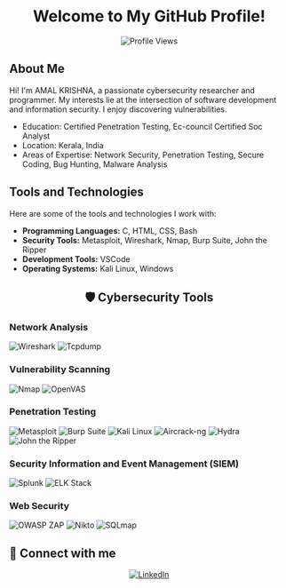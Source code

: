 <div align="center">
  <h1>Welcome to My GitHub Profile!</h1>
  <p><img src="https://komarev.com/ghpvc/?username=johndoe&color=blue" alt="Profile Views"></p>
</div>

## About Me

Hi! I'm AMAL KRISHNA, a passionate cybersecurity researcher and programmer. My interests lie at the intersection of software development and information security. I enjoy discovering vulnerabilities.

-  Education: Certified Penetration Testing, Ec-council Certified Soc Analyst
-  Location: Kerala, India
-  Areas of Expertise: Network Security, Penetration Testing, Secure Coding, Bug Hunting, Malware Analysis

## Tools and Technologies

Here are some of the tools and technologies I work with:

- **Programming Languages:** C, HTML, CSS, Bash
- **Security Tools:** Metasploit, Wireshark, Nmap, Burp Suite, John the Ripper
- **Development Tools:** VSCode
- **Operating Systems:** Kali Linux, Windows
<div align="center">
  <h2>🛡️ Cybersecurity Tools</h2>
</div>

### Network Analysis
![Wireshark](https://img.shields.io/badge/-Wireshark-333?style=flat&logo=wireshark)
![Tcpdump](https://img.shields.io/badge/-Tcpdump-333?style=flat&logo=linux)

### Vulnerability Scanning
![Nmap](https://img.shields.io/badge/-Nmap-333?style=flat&logo=nmap)
![OpenVAS](https://img.shields.io/badge/-OpenVAS-333?style=flat&logo=openvas)

### Penetration Testing
![Metasploit](https://img.shields.io/badge/-Metasploit-333?style=flat&logo=metasploit)
![Burp Suite](https://img.shields.io/badge/-Burp%20Suite-333?style=flat&logo=burp-suite)
![Kali Linux](https://img.shields.io/badge/-Kali%20Linux-333?style=flat&logo=kali-linux)
![Aircrack-ng](https://img.shields.io/badge/-Aircrack--ng-333?style=flat&logo=aircrack-ng)
![Hydra](https://img.shields.io/badge/-Hydra-333?style=flat&logo=linux)
![John the Ripper](https://img.shields.io/badge/-John%20the%20Ripper-333?style=flat&logo=linux)

### Security Information and Event Management (SIEM)
![Splunk](https://img.shields.io/badge/-Splunk-333?style=flat&logo=splunk)
![ELK Stack](https://img.shields.io/badge/-ELK%20Stack-333?style=flat&logo=elastic-stack)

### Web Security
![OWASP ZAP](https://img.shields.io/badge/-OWASP%20ZAP-333?style=flat&logo=owasp)
![Nikto](https://img.shields.io/badge/-Nikto-333?style=flat&logo=nikto)
![SQLmap](https://img.shields.io/badge/-SQLmap-333?style=flat&logo=linux)

## 🔗 Connect with me
<div align="center">
  <a href="https://www.linkedin.com/in/amalkrishanp"> <img src="https://img.shields.io/badge/-LinkedIn-0077B5?style=flat&logo=linkedin" alt="LinkedIn"></a>
</div>



